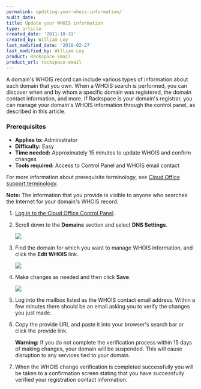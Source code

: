 ```yaml
---
permalink: updating-your-whois-information/
audit_date:
title: Update your WHOIS information
type: article
created_date: '2011-10-31'
created_by: William Loy
last_modified_date: '2018-02-27'
last_modified_by: William Loy
product: Rackspace Email
product_url: rackspace-email
---
```


A domain's WHOIS record can include various types of information about each domain that you own. When a WHOIS search is performed, you can discover when and by whom a specific domain was registered, the domain contact information, and more. If Rackspace is your domain's registrar, you can manage your domain's WHOIS information through the
control panel, as described in this article.

### Prerequisites

- **Applies to:** Administrator
- **Difficulty:** Easy
- **Time needed:** Approximately 15 minutes to update WHOIS and confirm changes
- **Tools required:**  Access to Control Panel and WHOIS email contact

For more information about prerequisite terminology, see [Cloud Office support terminology](/how-to/cloud-office-support-terminology/).


**Note:** The information that you provide is visible to anyone who searches the Internet for your domain's WHOIS record.

1. [Log in to the Cloud Office Control Panel](https://cp.rackspace.com/).
2. Scroll down to the **Domains** section and select **DNS Settings**.

   <img src="{% asset_path rackspace-email/updating-your-whois-information/edit_who_is.png %}" />  

3. Find the domain for which you want to manage WHOIS information, and click the **Edit WHOIS** link.

   <img src="{% asset_path rackspace-email/updating-your-whois-information/domain_list.png %}" />  

4. Make changes as needed and then click **Save**.

   <img src="{% asset_path rackspace-email/updating-your-whois-information/contact_info.png %}" />  

5. Log into the mailbox listed as the WHOIS contact email address. Within a few minutes there should be an email asking you to verify the changes you just made.  

6. Copy the provide URL and paste it into your browser's search bar or click the provide link.

   **Warning:** If you do not complete the verification process within 15 days of making changes, your domain will be suspended. This will cause disruption to any services tied to your domain.

7. When the WHOIS change verification is completed successfully you will be taken to a confirmation screen stating that  you have successfully verified your registration contact information.
